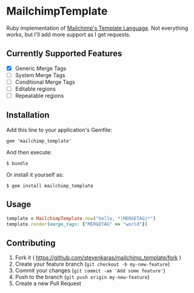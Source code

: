 # MailchimpTemplate

Ruby implementation of [Mailchimp's Template Language][mc-template-language]. Not everything works, but I'll add more support as I get requests.

[mc-template-language]: http://kb.mailchimp.com/templates/code/getting-started-with-mailchimps-template-language "Mailchimp Template Langauge Official Documentation"

## Currently Supported Features

- [x] Generic Merge Tags
- [ ] System Merge Tags
- [ ] Conditional Merge Tags
- [ ] Editable regions
- [ ] Repeatable regions

## Installation

Add this line to your application's Gemfile:

    gem 'mailchimp_template'

And then execute:

    $ bundle

Or install it yourself as:

    $ gem install mailchimp_template

## Usage

```ruby
template = MailchimpTemplate.new("hello, *|MERGETAG|*")
template.render(merge_tags: {"MERGETAG" => "world"})
```

## Contributing

1. Fork it ( https://github.com/stevenkaras/mailchimp_template/fork )
2. Create your feature branch (`git checkout -b my-new-feature`)
3. Commit your changes (`git commit -am 'Add some feature'`)
4. Push to the branch (`git push origin my-new-feature`)
5. Create a new Pull Request
